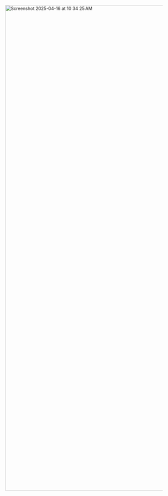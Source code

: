<img width="1552" alt="Screenshot 2025-04-16 at 10 34 25 AM" src="https://github.com/user-attachments/assets/ef1084e7-67b9-4df7-b3a8-74cc2bc8d311" />
